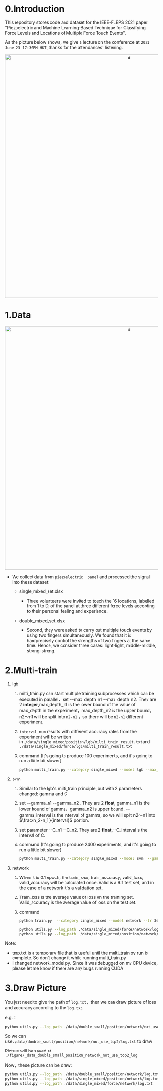 # 0.Introduction

This repository stores code and dataset for the IEEE-FLEPS 2021 paper "Piezoelectric and Machine Learning-Based Technique for Classifying Force Levels and Locations of Multiple Force Touch Events".

As the picture below shows, we give a lecture on the conference at `2021 June 23 17:30PM HKT`, thanks for the attendances' listening.

<div  align="center">
 <img src="assets/FLEPS_authors.png" width = "800" alt="d" align=center />
</div>

# 1.Data

<div  align="center">
 <img src="assets/method.png" width = "800" alt="d" align=center />
</div>



- We collect data from `piezoelectric  panel` and processed the signal into these dataset: 

  - single_mixed_set.xlsx

    - Three volunteers were invited to touch the 16 locations, labelled from 1 to D, of the panel at three different force levels according to their personal feeling and experience. 

  - double_mixed_set.xlsx

    - Second, they were asked to carry out multiple touch events by using two fingers simultaneously. We found that it is hardprecisely control the strengths of two fingers at the same time. Hence, we consider three cases: light-light, middle-middle, strong-strong.

      




# 2.Multi-train

1. lgb

   1.  milti_train.py can start multiple training subprocesses which can be executed in parallel，set --max_depth_n1 --max_depth_n2. They are 2 **integer**,max_depth_n1 is the lower bound of the value of max_depth in the experiment，max_depth_n2 is the upper bound。n2～n1 will be split into `n2-n1` ，so there will be `n2-n1` different experiment.

   2. `interval_num` results with different accuracy rates from the experiment will be written in`./data/single_mixed/position/lgb/milti_train_result.txt`and `./data/single_mixed/force/lgb/milti_train_result.txt`

   3. command (It's going to produce 100 experiments, and it's going to run a little bit slower)

      ```bash
      python multi_train.py --category single_mixed --model lgb --max_depth_n1 1 --max_depth_n2 100
      ```

      

2. svm

   1. Similar to the lgb's milti_train principle, but with 2 parameters changed: gamma and C

   2. set --gamma_n1 --gamma_n2 . They are 2 **float**, gamma_n1 is the lower bound  of gamma，gamma_n2 is upper bound. --gamma_interval is the interval of gamma, so we will split n2～n1 into $\frac{n_2-n_1 }{interval}$ portion. 

   3. set parameter --C_n1 --C_n2. They are 2 **float**,--C_interval s the interval of C.

   4. command (It's going to produce 2400 experiments, and it's going to run a little bit slower)

      ```bash
      python multi_train.py --category single_mixed --model svm  --gamma_n1 2 --gamma_n2 8 --gamma_interval 0.1 --C_n1 0.1 --C_n2 4.1 --C_interval 0.1
      ```

3. network

   1. When it is 0.1 epoch, the train_loss, train_accuracy, valid_loss, valid_accuracy will be calculated once. Valid is a 9:1 test set, and in the case of a network it's a validation set.

   2. Train_loss is the average value of loss on the training set. Valid_accuracy is the average value of loss on the test set.

   3. command

      ```bash
      python train.py  --category single_mixed --model network --lr 3e-3 --weight_decay 1e-5 --task both
      ```

      ```bash
      python utils.py --log_path ./data/single_mixed/force/network/log.txt
      python utils.py --log_path ./data/single_mixed/position/network/log.txt
      ```

Note:

- tmp.txt is a temporary file that is useful until the multi_train.py run is complete. So don't change it while running multi_train.py
- I changed network_model.py. Since it was debugged on my CPU device, please let me know if there are any bugs running CUDA



# 3.Draw Picture

You just need to give the path of `log.txt`，then we can draw picture of loss and accuracy according to the `log.txt`.

e.g.：

```bash
python utils.py --log_path ./data/double_small/position/network/not_use_top2/log.txt
```

So we can use`./data/double_small/position/network/not_use_top2/log.txt` to draw 

Picture will be saved at `./figure/_data_double_small_position_network_not_use_top2_log`

Now，these picture can be drew:

```bash
python utils.py --log_path ./data/double_small/position/network/log.txt
python utils.py --log_path ./data/single_mixed/position/network/log.txt
python utils.py --log_path ./data/single_mixed/force/network/log.txt
```



